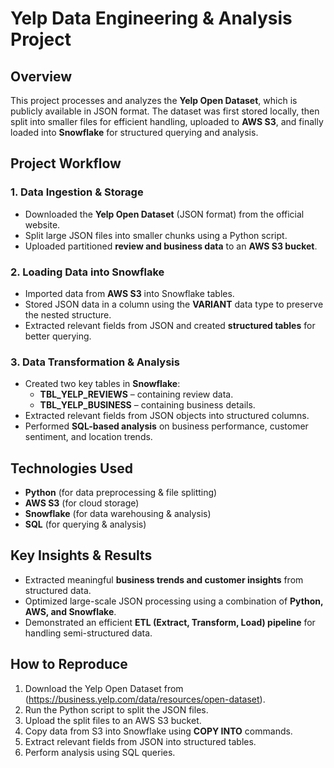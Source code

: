 # Yelp Data Engineering & Analysis Project  

## Overview  
This project processes and analyzes the **Yelp Open Dataset**, which is publicly available in JSON format. The dataset was first stored locally, then split into smaller files for efficient handling, uploaded to **AWS S3**, and finally loaded into **Snowflake** for structured querying and analysis.  

## Project Workflow  

### 1. Data Ingestion & Storage  
- Downloaded the **Yelp Open Dataset** (JSON format) from the official website.  
- Split large JSON files into smaller chunks using a Python script.  
- Uploaded partitioned **review and business data** to an **AWS S3 bucket**.  

### 2. Loading Data into Snowflake  
- Imported data from **AWS S3** into Snowflake tables.  
- Stored JSON data in a column using the **VARIANT** data type to preserve the nested structure.  
- Extracted relevant fields from JSON and created **structured tables** for better querying.  

### 3. Data Transformation & Analysis  
- Created two key tables in **Snowflake**:  
  - **TBL_YELP_REVIEWS** – containing review data.  
  - **TBL_YELP_BUSINESS** – containing business details.  
- Extracted relevant fields from JSON objects into structured columns.  
- Performed **SQL-based analysis** on business performance, customer sentiment, and location trends.  

## Technologies Used  
- **Python** (for data preprocessing & file splitting)  
- **AWS S3** (for cloud storage)  
- **Snowflake** (for data warehousing & analysis)  
- **SQL** (for querying & analysis)  

## Key Insights & Results  
- Extracted meaningful **business trends and customer insights** from structured data.  
- Optimized large-scale JSON processing using a combination of **Python, AWS, and Snowflake**.  
- Demonstrated an efficient **ETL (Extract, Transform, Load) pipeline** for handling semi-structured data.  

## How to Reproduce  
1. Download the Yelp Open Dataset from (https://business.yelp.com/data/resources/open-dataset).  
2. Run the Python script to split the JSON files.  
3. Upload the split files to an AWS S3 bucket.  
4. Copy data from S3 into Snowflake using **COPY INTO** commands.  
5. Extract relevant fields from JSON into structured tables.  
6. Perform analysis using SQL queries.  
